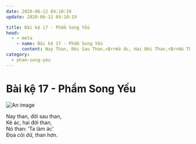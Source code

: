 ```yaml
---
date: 2020-06-12 04:10:19
update: 2020-06-12 04:10:19

title: Bài kệ 17 - Phẩm Song Yếu
head:
  - - meta
    - name: Bài kệ 17 - Phẩm Song Yếu
      content: Nay Than, Đời Sau Than,<Br>Kẻ Ác, Hai Đời Than,<Br>Nó Than  ‘Ta Làm Ác’<Br>Ðọa Cõi Dữ, Than Hơn.<Br>
category:
  - pham-song-yeu
---
```


# Bài kệ 17 - Phẩm Song Yếu

![An image](/img/pham-song-yeu/pham-song-yeu-017.jpg)

Nay than, đời sau than,<br>Kẻ ác, hai đời than,<br>Nó than: ‘Ta làm ác’<br>Ðọa cõi dữ, than hơn.<br>
